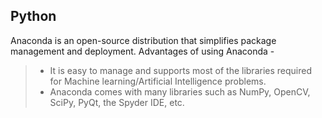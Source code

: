 ## Python
Anaconda is an open-source distribution that simplifies package management and deployment.
Advantages of using Anaconda -

> - It is easy to manage and supports most of the libraries required for Machine learning/Artificial Intelligence problems. 
> - Anaconda comes with many libraries such as NumPy, OpenCV, SciPy, PyQt, the Spyder IDE, etc.
